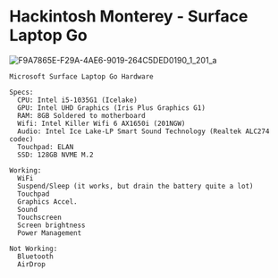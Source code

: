 # Hackintosh Monterey - Surface Laptop Go
![F9A7865E-F29A-4AE6-9019-264C5DED0190_1_201_a](https://user-images.githubusercontent.com/81677769/232339651-46c7cb59-ecad-4936-902c-cf653f952a10.jpeg)

    Microsoft Surface Laptop Go Hardware

    Specs:
      CPU: Intel i5-1035G1 (Icelake)
      GPU: Intel UHD Graphics (Iris Plus Graphics G1)
      RAM: 8GB Soldered to motherboard
      Wifi: Intel Killer Wifi 6 AX1650i (201NGW)
      Audio: Intel Ice Lake-LP Smart Sound Technology (Realtek ALC274 codec)
      Touchpad: ELAN
      SSD: 128GB NVME M.2

    Working:
      WiFi
      Suspend/Sleep (it works, but drain the battery quite a lot)
      Touchpad
      Graphics Accel.
      Sound
      Touchscreen
      Screen brightness
      Power Management

    Not Working:
      Bluetooth
      AirDrop
